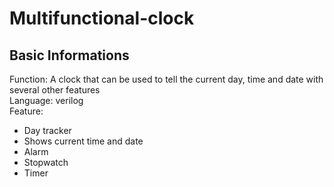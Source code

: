 # Multifunctional-clock  

## Basic Informations  
Function: A clock that can be used to tell the current day, time and date with several other features  
Language: verilog  
Feature:  
- Day tracker
- Shows current time and date
- Alarm
- Stopwatch
- Timer

